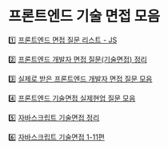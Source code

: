 # 프론트엔드 기술 면접 모음

1️⃣ [프론트엔드 면접 질문 리스트 - JS
](https://joontae-kim.github.io/2021/07/22/interview-question-js-2/)<br>

2️⃣ [프론트엔드 개발자 면접 질문(기술면접) 정리](https://sunnykim91.tistory.com/121)<br>

3️⃣ [실제로 받은 프론트엔드 개발자 면접 질문 모음](https://xiubindev.tistory.com/119)<br>

4️⃣ [프론트엔드 기술면접 실제현업 질문 모음](https://realmojo.tistory.com/300)<br>

5️⃣ [자바스크립트 기술면접 정리](https://m.blog.naver.com/z1004man/222051088407)<br>

6️⃣ [자바스크립트 기술면접 1-11편](https://velog.io/@iamkjw?tag=%EC%9E%90%EB%B0%94%EC%8A%A4%ED%81%AC%EB%A6%BD%ED%8A%B8)<br>

